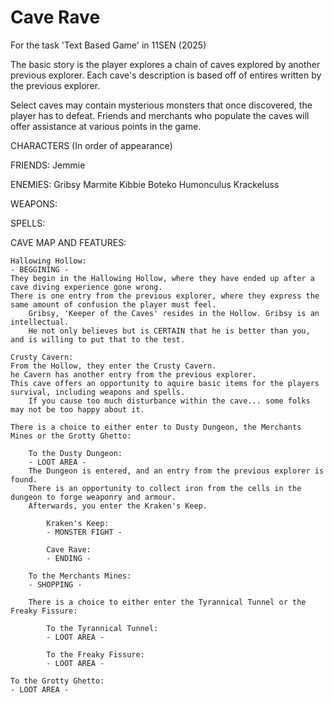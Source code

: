 # Cave Rave

For the task 'Text Based Game' in 11SEN (2025)

The basic story is the player explores a chain of caves explored by another previous explorer.
Each cave's description is based off of entires written by the previous explorer.

Select caves may contain mysterious monsters that once discovered, the player has to defeat.
Friends and merchants who populate the caves will offer assistance at various points in the game.

CHARACTERS (In order of appearance)

FRIENDS:
    Jemmie

ENEMIES:
    Gribsy
    Marmite
    Kibbie
    Boteko
    Humonculus
    Krackeluss

WEAPONS:


SPELLS:

CAVE MAP AND FEATURES:

    Hallowing Hollow:
    - BEGGINING -
    They begin in the Hallowing Hollow, where they have ended up after a cave diving experience gone wrong.
    There is one entry from the previous explorer, where they express the same amount of confusion the player must feel.
        Gribsy, 'Keeper of the Caves' resides in the Hollow. Gribsy is an intellectual. 
        He not only believes but is CERTAIN that he is better than you, and is willing to put that to the test.

    Crusty Cavern:
    From the Hollow, they enter the Crusty Cavern.
    he Cavern has another entry from the previous explorer.
    This cave offers an opportunity to aquire basic items for the players survival, including weapons and spells.
        If you cause too much disturbance within the cave... some folks may not be too happy about it.

    There is a choice to either enter to Dusty Dungeon, the Merchants Mines or the Grotty Ghetto:
       
        To the Dusty Dungeon:
        - LOOT AREA -
        The Dungeon is entered, and an entry from the previous explorer is found.
        There is an opportunity to collect iron from the cells in the dungeon to forge weaponry and armour.
        Afterwards, you enter the Kraken's Keep.

            Kraken's Keep:
            - MONSTER FIGHT -

            Cave Rave:
            - ENDING -

        To the Merchants Mines:
        - SHOPPING -

        There is a choice to either enter the Tyrannical Tunnel or the Freaky Fissure:

            To the Tyrannical Tunnel:
            - LOOT AREA -

            To the Freaky Fissure:
            - LOOT AREA -

    To the Grotty Ghetto:
    - LOOT AREA -
